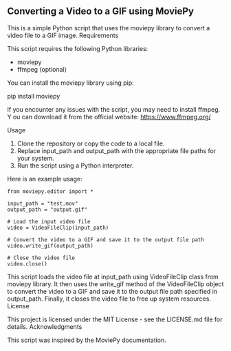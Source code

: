 ## Converting a Video to a GIF using MoviePy

This is a simple Python script that uses the moviepy library to convert a video file to a GIF image.
Requirements

This script requires the following Python libraries:

* moviepy
* ffmpeg (optional)

You can install the moviepy library using pip:

pip install moviepy

If you encounter any issues with the script, you may need to install ffmpeg. Y
ou can download it from the official website: https://www.ffmpeg.org/

Usage

1. Clone the repository or copy the code to a local file.
2. Replace input_path and output_path with the appropriate file paths for your system.
3. Run the script using a Python interpreter.

Here is an example usage:

```
from moviepy.editor import *

input_path = "test.mov"
output_path = "output.gif"

# Load the input video file
video = VideoFileClip(input_path)

# Convert the video to a GIF and save it to the output file path
video.write_gif(output_path)

# Close the video file
video.close()

```
This script loads the video file at input_path using VideoFileClip class from moviepy library.
It then uses the write_gif method of the VideoFileClip object to convert the video to a GIF and save it to the output file path specified in output_path. 
Finally, it closes the video file to free up system resources.
License

This project is licensed under the MIT License - see the LICENSE.md file for details.
Acknowledgments

This script was inspired by the MoviePy documentation.
